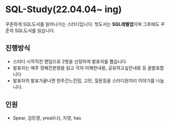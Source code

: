 # SQL-Study(22.04.04~ ing)

꾸준하게 SQL도서를 읽어나가는 스터디입니다.
첫도서는 **SQL레벨업**이며 그후에도 꾸준히 SQL도서를 읽습니다.


## 진행방식

- 스터디 시작직전 랜덤으로 2명을 선정하여 발표자를 뽑습니다
- 발표자는 매주 정해진분량을 읽고 각자 이해한내용, 공유하고싶은내용 등 을발표합니다
- 발표자의 발표가끝나면 한주간느낀점, 고민, 질문등을 스터디원끼리 이야기를 나눕니다.

## 인원

- Spear, 김민경, yreal(나), 지영, has
